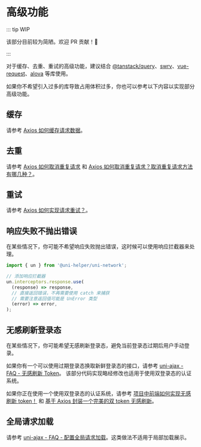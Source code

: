 # 高级功能

::: tip WIP

该部分目前较为简陋。欢迎 PR 贡献！🫡

:::

对于缓存、去重、重试的高级功能，建议结合 [@tanstack/query](https://tanstack.com/query/)、[swrv](https://docs-swrv.netlify.app/)、[vue-request](https://www.attojs.com/)、[alova](https://alova.js.org/zh-CN/) 等库使用。

如果你不希望引入过多的库导致占用体积过多，你也可以参考以下内容以实现部分高级功能。

## 缓存

请参考 [Axios 如何缓存请求数据](https://juejin.cn/post/6974902702400602148)。

## 去重

请参考 [Axios 如何取消重复请求](https://juejin.cn/post/6955610207036801031) 和 [Axios 如何取消重复请求？取消重复请求方法有哪几种？](https://apifox.com/apiskills/axios-repeated-request/)。

## 重试

请参考 [Axios 如何实现请求重试？](https://juejin.cn/post/6973812686584807432)。

## 响应失败不抛出错误

在某些情况下，你可能不希望响应失败抛出错误，这时候可以使用响应拦截器来处理。

```typescript
import { un } from '@uni-helper/uni-network';

// 添加响应拦截器
un.interceptors.response.use(
  (response) => response,
  // 直接返回错误，不再需要使用 catch 来捕获
  // 需要注意返回值可能是 UnError 类型
  (error) => error,
);
```

## 无感刷新登录态

在某些情况下，你可能希望无感刷新登录态，避免当前登录态过期后用户手动登录。

如果你有一个可以使用过期登录态换取新鲜登录态的接口，请参考 [uni-ajax - FAQ - 无感刷新 Token](https://uniajax.ponjs.com/guide/question#%E6%97%A0%E6%84%9F%E5%88%B7%E6%96%B0-token)。
该部分代码实现略经修改也适用于使用双登录态的认证系统。

如果你正在使用一个使用双登录态的认证系统，请参考 [项目中前端如何实现无感刷新 token！](https://juejin.cn/post/7254572706536734781) 和 [基于 Axios 封装一个完美的双 token 无感刷新](https://juejin.cn/post/7271139265442021391)。

## 全局请求加载

请参考 [uni-ajax - FAQ - 配置全局请求加载](https://uniajax.ponjs.com/guide/question#%E9%85%8D%E7%BD%AE%E5%85%A8%E5%B1%80%E8%AF%B7%E6%B1%82%E5%8A%A0%E8%BD%BD)。这类做法不适用于局部加载展示。
